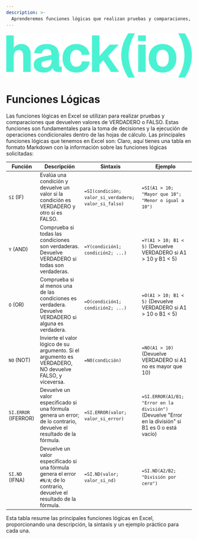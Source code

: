 ```yaml
---
description: >-
  Aprenderemos funciones lógicas que realizan pruebas y comparaciones, devolviendo VERDADERO o FALSO, cruciales para decisiones y operaciones condicionales. 
---
```


<div style="text-align: center;">
  <img src="https://github.com/Hack-io-Data/Imagenes/blob/main/01-LogosHackio/logo_celeste@4x.png?raw=true" alt="esquema" />
</div>


# Funciones Lógicas

Las funciones lógicas en Excel se utilizan para realizar pruebas y comparaciones que devuelven valores de VERDADERO o FALSO. Estas funciones son fundamentales para la toma de decisiones y la ejecución de operaciones condicionales dentro de las hojas de cálculo.  Las principales funciones lógicas que tenemos en Excel son: 
Claro, aquí tienes una tabla en formato Markdown con la información sobre las funciones lógicas solicitadas:


| Función             | Descripción                                                                                       | Sintaxis                                      | Ejemplo                                                    |
|---------------------|---------------------------------------------------------------------------------------------------|-----------------------------------------------|------------------------------------------------------------|
| `SI` (IF)           | Evalúa una condición y devuelve un valor si la condición es VERDADERO y otro si es FALSO.         | `=SI(condición; valor_si_verdadero; valor_si_falso)` | `=SI(A1 > 10; "Mayor que 10"; "Menor o igual a 10")`        |
| `Y` (AND)           | Comprueba si todas las condiciones son verdaderas. Devuelve VERDADERO si todas son verdaderas.    | `=Y(condición1; condición2; ...)`             | `=Y(A1 > 10; B1 < 5)` (Devuelve VERDADERO si A1 > 10 y B1 < 5) |
| `O` (OR)            | Comprueba si al menos una de las condiciones es verdadera. Devuelve VERDADERO si alguna es verdadera. | `=O(condición1; condición2; ...)`             | `=O(A1 > 10; B1 < 5)` (Devuelve VERDADERO si A1 > 10 o B1 < 5) |
| `NO` (NOT)          | Invierte el valor lógico de su argumento. Si el argumento es VERDADERO, NO devuelve FALSO, y viceversa. | `=NO(condición)`                              | `=NO(A1 > 10)` (Devuelve VERDADERO si A1 no es mayor que 10) |
| `SI.ERROR` (IFERROR)| Devuelve un valor especificado si una fórmula genera un error; de lo contrario, devuelve el resultado de la fórmula. | `=SI.ERROR(valor; valor_si_error)`            | `=SI.ERROR(A1/B1; "Error en la división")` (Devuelve "Error en la división" si B1 es 0 o está vacío) |
| `SI.ND` (IFNA)      | Devuelve un valor especificado si una fórmula genera el error `#N/A`; de lo contrario, devuelve el resultado de la fórmula. | `=SI.ND(valor; valor_si_nd)`                  | `=SI.ND(A2/B2; "División por cero")`                        |

Esta tabla resume las principales funciones lógicas en Excel, proporcionando una descripción, la sintaxis y un ejemplo práctico para cada una.